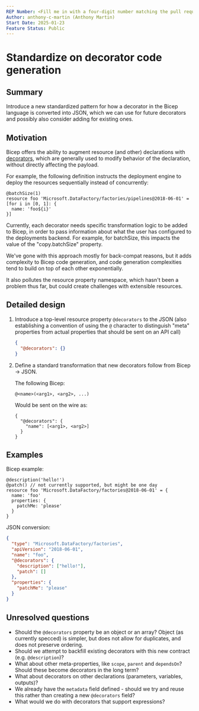 ```yaml
---
REP Number: <Fill me in with a four-digit number matching the pull request number; Update AFTER PR is approved and BEFORE is merged.>
Author: anthony-c-martin (Anthony Martin)
Start Date: 2025-01-23
Feature Status: Public
---
```


# Standardize on decorator code generation

## Summary

Introduce a new standardized pattern for how a decorator in the Bicep language is converted into JSON, which we can use for future decorators and possibly also consider adding for existing ones.

## Motivation

Bicep offers the ability to augment resource (and other) declarations with [decorators](https://learn.microsoft.com/en-us/azure/azure-resource-manager/bicep/file#decorators), which are generally used to modify behavior of the declaration, without directly affecting the payload.

For example, the following definition instructs the deployment engine to deploy the resources sequentially instead of concurrently:
```bicep
@batchSize(1)
resource foo 'Microsoft.DataFactory/factories/pipelines@2018-06-01' = [for i in [0, 1]: {
  name: 'foo${i}'
}]
```

Currently, each decorator needs specific transformation logic to be added to Bicep, in order to pass information about what the user has configured to the deployments backend. For example, for batchSize, this impacts the value of the "copy.batchSize" property.

We've gone with this approach mostly for back-compat reasons, but it adds complexity to Bicep code generation, and code generation complexities tend to build on top of each other exponentially.

It also pollutes the resource property namespace, which hasn't been a problem thus far, but could create challenges with extensible resources.

## Detailed design

1. Introduce a top-level resource property `@decorators` to the JSON (also establishing a convention of using the `@` character to distinguish "meta" properties from actual properties that should be sent on an API call)
    ```json
    {
      "@decorators": {}
    }
    ```

1. Define a standard transformation that new decorators follow from Bicep -> JSON.

    The following Bicep:
    ```
    @<name>(<arg1>, <arg2>, ...)
    ```
    
    Would be sent on the wire as:
    ```
    {
      "@decorators": {
        "name": [<arg1>, <arg2>]
      }
    }
    ```

## Examples

Bicep example:
```bicep
@description('hello!')
@patch() // not currently supported, but might be one day
resource foo 'Microsoft.DataFactory/factories@2018-06-01' = {
  name: 'foo'
  properties: {
    patchMe: 'please'
  }
}
```

JSON conversion:
```json
{
  "type": "Microsoft.DataFactory/factories",
  "apiVersion": "2018-06-01",
  "name": "foo",
  "@decorators": {
    "description": ["hello!"],
    "patch": []
  },
  "properties": {
    "patchMe": "please"
  }
}
```


## Unresolved questions

- Should the `@decorators` property be an object or an array? Object (as currently specced) is simpler, but does not allow for duplicates, and does not preserve ordering.
- Should we attempt to backfill existing decorators with this new contract (e.g. `@description`)?
- What about other meta-properties, like `scope`, `parent` and `dependsOn`? Should these become decorators in the long term?
- What about decorators on other declarations (parameters, variables, outputs)?
- We already have the `metadata` field defined - should we try and reuse this rather than creating a new `@decorators` field?
- What would we do with decorators that support expressions?
